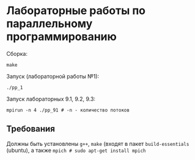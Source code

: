 # Лабораторные работы по параллельному программированию
Сборка:
```
make
```
Запуск (лабораторной работы №1):
```
./pp_1
```

Запуск лабораторных 9.1, 9.2, 9.3:
```
mpirun -n 4 ./pp_91 # -n - количество потоков
```

## Требования
Должны быть установлены ```g++```, ```make``` (входят в пакет ```build-essentials``` (ubuntu), а также 
```mpich # sudo apt-get install mpich```
